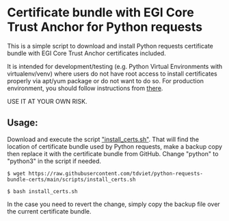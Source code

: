 # Certificate bundle with EGI Core Trust Anchor for Python requests

This is a simple script to download and install Python requests certificate bundle with EGI Core
Trust Anchor certificates included.

It is intended for development/testing (e.g. Python Virtual Environments with virtualenv/venv) where
users do not have root access to install certificates properly via apt/yum package or do not want to do so. 
For production environment, you should follow instructions from
[there](https://github.com/tdviet/python-requests-bundle-certs/blob/main/docs/Install_certificates.md).

USE IT AT YOUR OWN RISK.

## Usage: 

Download and execute the script ["install_certs.sh"](https://github.com/tdviet/python-requests-bundle-certs/blob/main/scripts/install_certs.sh).
That will find the location of certificate bundle used by Python requests, make a backup copy then replace it with the certificate bundle from GitHub. 
Change "python" to "python3" in the script if needed.

`$ wget https://raw.githubusercontent.com/tdviet/python-requests-bundle-certs/main/scripts/install_certs.sh`

`$ bash install_certs.sh`

In the case you need to revert the change, simply copy the backup file over the current certificate bundle.